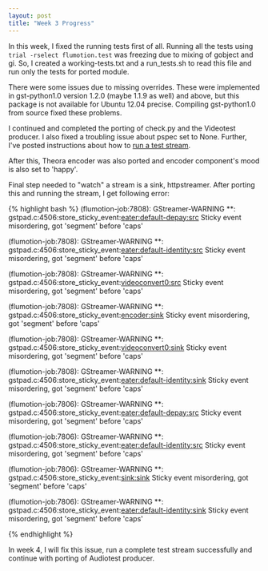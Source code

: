 ```yaml
---
layout: post
title: "Week 3 Progress"
---
```


In this week, I fixed the running tests first of all. Running all the tests using `trial -rselect flumotion.test` was freezing due to mixing of gobject and gi. So, I created a working-tests.txt and a run_tests.sh to read this file and run only the tests for ported module.

There were some issues due to missing overrides. These were implemented in gst-python1.0 version 1.2.0 (maybe 1.1.9 as well) and above, but this package is not available for Ubuntu 12.04 precise. Compiling gst-python1.0 from source fixed these problems.

I continued and completed the porting of check.py and the Videotest producer. I also fixed a troubling issue about pspec set to None. Further, I've posted instructions about how to [run a test stream].

After this, Theora encoder was also ported and encoder component's mood is also set to 'happy'.

Final step needed to "watch" a stream is a sink, httpstreamer. After porting this and running the stream, I get following error:

{% highlight bash %}
(flumotion-job:7808): GStreamer-WARNING **: gstpad.c:4506:store_sticky_event:<eater:default-depay:src> Sticky event misordering, got 'segment' before 'caps'

(flumotion-job:7808): GStreamer-WARNING **: gstpad.c:4506:store_sticky_event:<eater:default-identity:src> Sticky event misordering, got 'segment' before 'caps'

(flumotion-job:7808): GStreamer-WARNING **: gstpad.c:4506:store_sticky_event:<videoconvert0:src> Sticky event misordering, got 'segment' before 'caps'

(flumotion-job:7808): GStreamer-WARNING **: gstpad.c:4506:store_sticky_event:<encoder:sink> Sticky event misordering, got 'segment' before 'caps'

(flumotion-job:7808): GStreamer-WARNING **: gstpad.c:4506:store_sticky_event:<videoconvert0:sink> Sticky event misordering, got 'segment' before 'caps'

(flumotion-job:7808): GStreamer-WARNING **: gstpad.c:4506:store_sticky_event:<eater:default-identity:sink> Sticky event misordering, got 'segment' before 'caps'

(flumotion-job:7806): GStreamer-WARNING **: gstpad.c:4506:store_sticky_event:<eater:default-depay:src> Sticky event misordering, got 'segment' before 'caps'

(flumotion-job:7806): GStreamer-WARNING **: gstpad.c:4506:store_sticky_event:<eater:default-identity:src> Sticky event misordering, got 'segment' before 'caps'

(flumotion-job:7806): GStreamer-WARNING **: gstpad.c:4506:store_sticky_event:<sink:sink> Sticky event misordering, got 'segment' before 'caps'

(flumotion-job:7806): GStreamer-WARNING **: gstpad.c:4506:store_sticky_event:<eater:default-identity:sink> Sticky event misordering, got 'segment' before 'caps'

{% endhighlight %}

In week 4, I will fix this issue, run a complete test stream successfully and continue with porting of Audiotest producer.

[run a test stream]: http://aps-sids.github.io/porting-flumotion/2014/06/06/run-a-test-stream/
